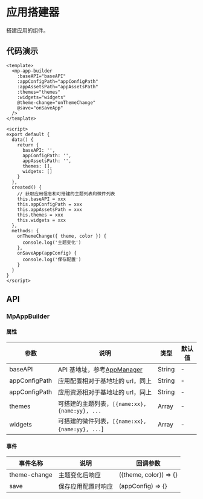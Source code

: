 # 应用搭建器

搭建应用的组件。

## 代码演示

```vue
<template>
  <mp-app-builder
    :baseAPI="baseAPI"
    :appConfigPath="appConfigPath"
    :appAssetsPath="appAssetsPath"
    :themes="themes"
    :widgets="widgets"
    @theme-change="onThemeChange"
    @save="onSaveApp"
  />
</template>

<script>
export default {
  data() {
    return {
      baseAPI: '',
      appConfigPath: '',
      appAssetsPath: '',
      themes: [],
      widgets: []
    }
  },
  created() {
    // 获取应用信息和可搭建的主题列表和微件列表
    this.baseAPI = xxx
    this.appConfigPath = xxx
    this.appAssetsPath = xxx
    this.themes = xxx
    this.widgets = xxx
  },
  methods: {
    onThemeChange({ theme, color }) {
      console.log('主题变化')
    },
    onSaveApp(appConfig) {
      console.log('保存配置')
    }
  }
}
</script>
```

## API

### MpAppBuilder

#### 属性

| 参数          | 说明                                                            | 类型   | 默认值 |
| ------------- | --------------------------------------------------------------- | ------ | ------ |
| baseAPI       | API 基地址，参考[AppManager](/zh/components/mixin/manager.html) | String | -      |
| appConfigPath | 应用配置相对于基地址的 url，同上                                | String | -      |
| appConfigPath | 应用资源相对于基地址的 url，同上                                | String | -      |
| themes        | 可搭建的主题列表，`[{name:xx}, {name:yy}, ...`                  | Array  | -      |
| widgets       | 可搭建的微件列表，`[{name:xx}, {name:yy}, ...`]                 | Array  | -      |

#### 事件

| 事件名称     | 说明               | 回调参数               |
| ------------ | ------------------ | ---------------------- |
| theme-change | 主题变化后响应     | ({theme, color}) => {} |
| save         | 保存应用配置时响应 | (appConfig) => {}      |

